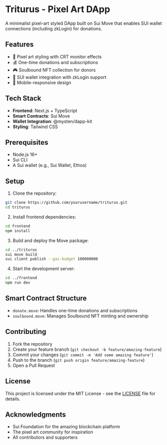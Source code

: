 # Triturus - Pixel Art DApp

A minimalist pixel-art styled DApp built on Sui Move that enables SUI wallet connections (including zkLogin) for donations.

## Features

- 🎨 Pixel art styling with CRT monitor effects
- 💰 One-time donations and subscriptions
- 🎮 Soulbound NFT collection for donors
- 🔐 SUI wallet integration with zkLogin support
- 📱 Mobile-responsive design

## Tech Stack

- **Frontend**: Next.js + TypeScript
- **Smart Contracts**: Sui Move
- **Wallet Integration**: @mysten/dapp-kit
- **Styling**: Tailwind CSS

## Prerequisites

- Node.js 16+
- Sui CLI
- A Sui wallet (e.g., Sui Wallet, Ethos)

## Setup

1. Clone the repository:
```bash
git clone https://github.com/yourusername/triturus.git
cd triturus
```

2. Install frontend dependencies:
```bash
cd frontend
npm install
```

3. Build and deploy the Move package:
```bash
cd ../triturus
sui move build
sui client publish --gas-budget 100000000
```

4. Start the development server:
```bash
cd ../frontend
npm run dev
```

## Smart Contract Structure

- `donate.move`: Handles one-time donations and subscriptions
- `soulbound.move`: Manages Soulbound NFT minting and ownership

## Contributing

1. Fork the repository
2. Create your feature branch (`git checkout -b feature/amazing-feature`)
3. Commit your changes (`git commit -m 'Add some amazing feature'`)
4. Push to the branch (`git push origin feature/amazing-feature`)
5. Open a Pull Request

## License

This project is licensed under the MIT License - see the [LICENSE](LICENSE) file for details.

## Acknowledgments

- Sui Foundation for the amazing blockchain platform
- The pixel art community for inspiration
- All contributors and supporters 